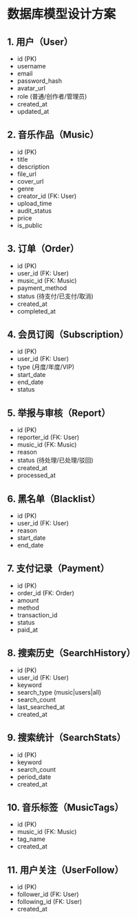 # 数据库模型设计方案

## 1. 用户（User）
- id (PK)
- username
- email
- password_hash
- avatar_url
- role (普通/创作者/管理员)
- created_at
- updated_at

## 2. 音乐作品（Music）
- id (PK)
- title
- description
- file_url
- cover_url
- genre
- creator_id (FK: User)
- upload_time
- audit_status
- price
- is_public

## 3. 订单（Order）
- id (PK)
- user_id (FK: User)
- music_id (FK: Music)
- payment_method
- status (待支付/已支付/取消)
- created_at
- completed_at

## 4. 会员订阅（Subscription）
- id (PK)
- user_id (FK: User)
- type (月度/年度/VIP)
- start_date
- end_date
- status

## 5. 举报与审核（Report）
- id (PK)
- reporter_id (FK: User)
- music_id (FK: Music)
- reason
- status (待处理/已处理/驳回)
- created_at
- processed_at

## 6. 黑名单（Blacklist）
- id (PK)
- user_id (FK: User)
- reason
- start_date
- end_date

## 7. 支付记录（Payment）
- id (PK)
- order_id (FK: Order)
- amount
- method
- transaction_id
- status
- paid_at

## 8. 搜索历史（SearchHistory）
- id (PK)
- user_id (FK: User)
- keyword
- search_type (music|users|all)
- search_count
- last_searched_at
- created_at

## 9. 搜索统计（SearchStats）
- id (PK)
- keyword
- search_count
- period_date
- created_at

## 10. 音乐标签（MusicTags）
- id (PK)
- music_id (FK: Music)
- tag_name
- created_at

## 11. 用户关注（UserFollow）
- id (PK)
- follower_id (FK: User)
- following_id (FK: User)
- created_at
